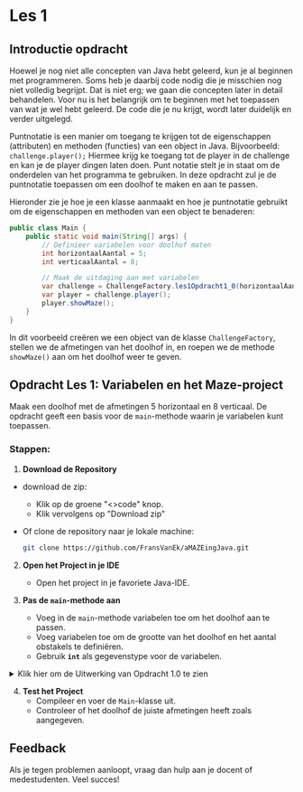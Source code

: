 # Les 1

## Introductie opdracht

Hoewel je nog niet alle concepten van Java hebt geleerd, kun je al beginnen met programmeren. Soms heb je daarbij code nodig die je misschien nog niet volledig begrijpt. Dat is niet erg; we gaan die concepten later in detail behandelen. Voor nu is het belangrijk om te beginnen met het toepassen van wat je wel hebt geleerd. De code die je nu krijgt, wordt later duidelijk en verder uitgelegd.

Puntnotatie is een manier om toegang te krijgen tot de eigenschappen (attributen) en methoden (functies) van een object in Java. 
Bijvoorbeeld: `challenge.player();` Hiermee krijg ke toegang tot de player in de challenge en kan je de player dingen laten doen.
Punt notatie stelt je in staat om de onderdelen van het programma te gebruiken. In deze opdracht zul je de puntnotatie toepassen om een doolhof te maken en aan te passen.

Hieronder zie je hoe je een klasse aanmaakt en hoe je puntnotatie gebruikt om de eigenschappen en methoden van een object te benaderen:

```java
public class Main {
    public static void main(String[] args) {
        // Definieer variabelen voor doolhof maten
        int horizontaalAantal = 5;
        int verticaalAantal = 8;

        // Maak de uitdaging aan met variabelen
        var challenge = ChallengeFactory.les1Opdracht1_0(horizontaalAantal, verticaalAantal);
        var player = challenge.player();
        player.showMaze();
    }
}
```

In dit voorbeeld creëren we een object van de klasse `ChallengeFactory`, stellen we de afmetingen van het doolhof in, en roepen we de methode `showMaze()` aan om het doolhof weer te geven.


## Opdracht Les 1: Variabelen en het Maze-project

Maak een doolhof met de afmetingen 5 horizontaal en 8 verticaal. De opdracht geeft een basis voor de `main`-methode waarin je variabelen kunt toepassen.

### Stappen:
1. **Download de Repository**

-  download de zip:
   - Klik op de groene "<>code" knop.
   - Klik vervolgens op "Download zip"

- Of clone de repository naar je lokale machine:
   ```bash
   git clone https://github.com/FransVanEk/aMAZEingJava.git
   ```

2. **Open het Project in je IDE**
    - Open het project in je favoriete Java-IDE.

3. **Pas de `main`-methode aan**
    - Voeg in de `main`-methode variabelen toe om het doolhof aan te passen.
    - Voeg variabelen toe om de grootte van het doolhof en het aantal obstakels te definiëren.
    - Gebruik **`int`** als gegevenstype voor de variabelen.
<details>
  <summary>Klik hier om de Uitwerking van Opdracht 1.0 te zien</summary>

  ```java
 public class Main {
   public static void main(String[] args) {
      // Definieer variabelen voor doolhof maten
      int horizontaalAantal = 5;
      int verticaalAantal = 8;

      // Maak de uitdaging aan met variabelen
      var challenge = ChallengeFactory.les1Opdracht1_0(horizontaalAantal, verticaalAantal);
      var player = challenge.player();
      player.showMaze();
   }
}
  ```

1. **Declaratie en Initialisatie van Variabelen:**
    - **`int horizontaalAantal = 5;`**
        - Hier declareren we een variabele met de naam `horizontaalAantal` en het gegevenstype `int` (gehele getallen).
        - De waarde wordt direct geïnitialiseerd met `5`.

    - **`int verticaalAantal = 8;`**
        - Op dezelfde manier wordt de variabele `verticaalAantal` gedeclareerd en geïnitialiseerd met `8`.

2. **Gebruik van Variabelen in een Methodeaanroep:**
    - In de aanroep **`ChallengeFactory.les1Opdracht1_0(horizontaalAantal, verticaalAantal);`** gebruiken we de variabelen om het doolhof aan te maken.

3. **Doolhof weergeven:**
    - Met **`player.showMaze();`** geven we het gegenereerde doolhof weer.
</details>


4. **Test het Project**
    - Compileer en voer de `Main`-klasse uit.
    - Controleer of het doolhof de juiste afmetingen heeft zoals aangegeven.

## Feedback
Als je tegen problemen aanloopt, vraag dan hulp aan je docent of medestudenten. Veel succes!


